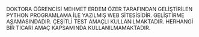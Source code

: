 DOKTORA ÖĞRENCİSİ MEHMET ERDEM ÖZER TARAFINDAN GELİŞTİRİLEN PYTHON PROGRAMLAMA İLE YAZILMIŞ WEB SİTESİSİDİR. GELİŞTİRME AŞAMASINDADIR. ÇEŞİTLİ TEST AMAÇLI KULLANILMAKTADIR. HERHANGİ BİR TİCARİ AMAÇ KAPSAMINDA KULLANILMAMAKTADIR.
